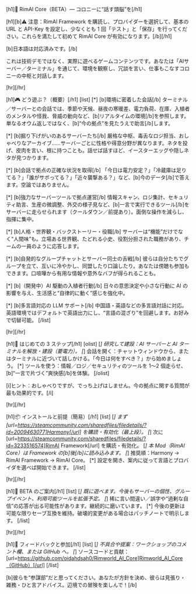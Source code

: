 [h1]🧠 RimAI Core（BETA）— コロニーに“話す頭脳”を[/h1]

[h1][b]⚠ 注意：RimAI Framework を購読し、プロバイダーを選択して、基本の URL と API-Key を設定し、少なくとも 1 回「テスト」と「保存」を行ってください。これらを満たして初めて RimAI Core が有効になります。[/b][/h1]

[b]日本語は対応済みです。[/b]

これは技術デモではなく、実際に遊べるゲームコンテンツです。あなたは「AIサーバー／ターミナル」を通じて、環境を観察し、冗談を言い、仕事もこなすコロニーの中枢と対話します。

[hr][/hr]

[h1]🎮 どう遊ぶ？（概要）[/h1]
[list]
[*] [b]環境に密着した会話[/b]
	ターミナル／サーバーとの会話では、季節や天候、昼夜の寒暖差、電力負荷、在庫、入植者のメンタルや怪我、脅威の動向など、[b]リアルタイムの環境[/b]を参照します。単なるオウム返しではなく、[b]“今の拠点”を見たうえで助言[/b]します。

[*] [b]掘り下げがいのあるサーバーたち[/b]
	厳格な中枢、毒舌なロジ担当、おしゃべりなアーカイブ……サーバーごとに性格や得意分野が異なります。ネタを投げ、皮肉を言い、根に持つことも。話せば話すほど、イースターエッグや隠しネタが見つかります。

[*] [b]会話で拠点の正確な状況を取得[/b]
	「今日は電力安定？」「冷蔵庫は足りてる？」「誰がサボってる？」「近々襲撃ある？」など、[b]今のデータ[/b]で答えます。空論ではありません。

[*] [b]強力なサーバーツールで拠点運営[/b]
	情報スキャン、ロジ集計、セキュリティ助言、生産の微調整、外交の様子見など、[b]一言で実行できるツール[/b]をサーバーに走らせられます（クールダウン／前提あり）。面倒な操作を減らし、指揮に集中。

[*] [b]人格・世界観・バックストーリー・役職[/b]
	サーバーは“機能”だけでなく“人間味”も。立場ある世界観、たどれる小史、役割分担された職務があり、チームの一員のように応答します。

[*] [b]自発的なグループチャットとサーバー同士の舌戦[/b]
	彼らは自分たちでグループを立て、互いに冷やかし、同盟したり口論したり。あなたは傍聴も参加もできます。口喧嘩から有用な情報や意外なバフが得られることも。

[*] [b]（開発中）AI 駆動の入植者行動[/b]
	日々の意思決定や小さな行動に AI の影響を与え、生活感と“自律的に動く”感じを強化中。

[*] [b]多言語対応の LLM サポート[/b]
	中国語・英語などの多言語対話に対応。英語環境ではデフォルトで英語出力にし、“言語の混ざり”を回避します。お好みで切替可能。
[/list]

[hr][/hr]

[h1]🧭 はじめての 3 ステップ[/h1]
[olist]
[*] 研究して建設：AI サーバーと AI ターミナルを解放・建設（要電力）。
[*] 会話を開く：チャットウィンドウから、またはターミナルに近づいて話しかける。「今日は何をすべき？」から始めましょう。
[*] ツールを使う：情報／ロジ／セキュリティのツールを 1～2 個走らせ、[b]“一言で片づく”爽快感[/b]を体験。
[/olist]

[i]ヒント：おしゃべりですが、でっち上げはしません。今の拠点に関する質問が最も効果的です。[/i]

[hr][/hr]

[h1]📦 インストールと前提（簡易）[/h1]
[list]
[*] まず [url=https://steamcommunity.com/sharedfiles/filedetails/?id=2009463077]Harmony[/url] を購読・有効化（最上段）。
[*] 次に [url=https://steamcommunity.com/sharedfiles/filedetails/?id=3233516574]RimAI Framework[/url] を購読・有効化。
[*] 本 Mod（RimAI Core）は Framework の[b]後[/b]に読み込みます。
[*] 推奨順：Harmony → RimAI Framework → RimAI Core。
[*] 設定を開き、案内に従って言語とプロバイダを選べば開始できます。
[/list]

[hr][/hr]

[h1]🧪 BETA のご案内[/h1]
[list]
[*] 既に遊べます。今後もサーバーの個性、グループイベント、利用可能ツールを拡張予定。
[*] 稀に言い間違い／誤字や“過剰な自信”の応答が出る可能性があります。継続的に磨いています。
[*] 今後の更新は可能な限りセーブ互換を維持。破壊的変更がある場合はパッチノートで明示します。
[/list]

[hr][/hr]

[h1]🤝 フィードバックと参加[/h1]
[list]
[*] 不具合や提案：ワークショップのコメント欄、または GitHub へ。
[*] ソースコードと貢献：[url=https://github.com/oidahdsah0/Rimworld_AI_Core]Rimworld_AI_Core（GitHub）[/url]
[/list]

[b]彼らを“参謀部”だと思ってください。あなたが方針を決め、彼らは見張り・雑務・ひと言アドバイス。辺境での冒険を楽しんで！[/b]
